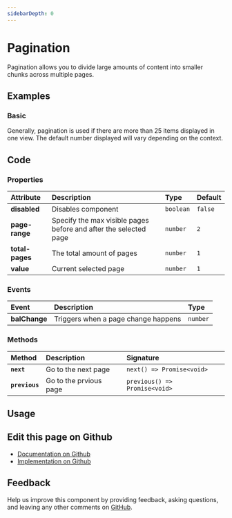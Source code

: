 ```yaml
---
sidebarDepth: 0
---
```


# Pagination


<!-- START: human documentation top -->

Pagination allows you to divide large amounts of content into smaller chunks across multiple pages.

<!-- END: human documentation top -->

<ClientOnly><docs-component-tabs></docs-component-tabs></ClientOnly>


## Examples

### Basic

Generally, pagination is used if there are more than 25 items displayed in one view.  The default number displayed will vary depending on the context.

<ClientOnly><docs-demo-bal-pagination-79></docs-demo-bal-pagination-79></ClientOnly>



## Code

### Properties


| Attribute       | Description                                                      | Type      | Default |
| :-------------- | :--------------------------------------------------------------- | :-------- | :------ |
| **disabled**    | Disables component                                               | `boolean` | `false` |
| **page-range**  | Specify the max visible pages before and after the selected page | `number`  | `2`     |
| **total-pages** | The total amount of pages                                        | `number`  | `1`     |
| **value**       | Current selected page                                            | `number`  | `1`     |

### Events


| Event         | Description                         | Type     |
| :------------ | :---------------------------------- | :------- |
| **balChange** | Triggers when a page change happens | `number` |

### Methods


| Method         | Description            | Signature                     |
| :------------- | :--------------------- | :---------------------------- |
| **`next`**     | Go to the next page    | `next() => Promise<void>`     |
| **`previous`** | Go to the prvious page | `previous() => Promise<void>` |


## Usage

<!-- START: human documentation usage -->

<!-- END: human documentation usage -->



## Edit this page on Github

* [Documentation on Github](https://github.com/baloise/design-system/blob/master/docs/src/components/components/bal-pagination.md)
* [Implementation on Github](https://github.com/baloise/design-system/blob/master/packages/components/src/components/bal-pagination)

## Feedback

Help us improve this component by providing feedback, asking questions, and leaving any other comments on [GitHub](https://github.com/baloise/design-system/issues/new).

